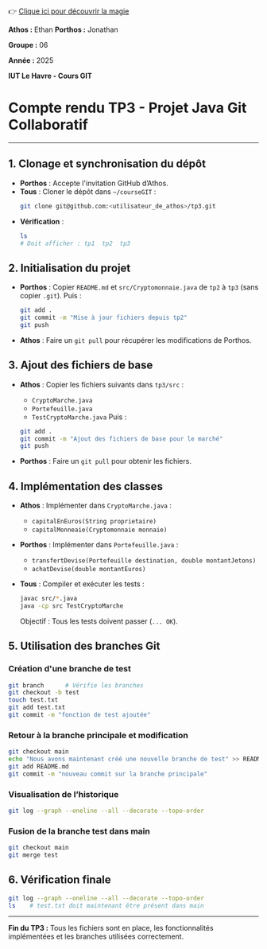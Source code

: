 👉 [Clique ici pour découvrir la magie](https://nailledo.github.io/tp3/)

**Athos :** Ethan
**Porthos :** Jonathan 

**Groupe :** 06

**Année :** 2025

**IUT Le Havre - Cours GIT**

# Compte rendu TP3 - Projet Java Git Collaboratif

---

## 1. Clonage et synchronisation du dépôt

- **Porthos** : Accepte l'invitation GitHub d’Athos.
- **Tous** : Cloner le dépôt dans `~/courseGIT` :
  ```bash
  git clone git@github.com:<utilisateur_de_athos>/tp3.git
  ```
- **Vérification** :
  ```bash
  ls
  # Doit afficher : tp1  tp2  tp3
  ```

## 2. Initialisation du projet

- **Porthos** : Copier `README.md` et `src/Cryptomonnaie.java` de `tp2` à `tp3` (sans copier `.git`). Puis :
  ```bash
  git add .
  git commit -m "Mise à jour fichiers depuis tp2"
  git push
  ```
- **Athos** : Faire un `git pull` pour récupérer les modifications de Porthos.

## 3. Ajout des fichiers de base

- **Athos** : Copier les fichiers suivants dans `tp3/src` :
  - `CryptoMarche.java`
  - `Portefeuille.java`
  - `TestCryptoMarche.java`
  Puis :
  ```bash
  git add .
  git commit -m "Ajout des fichiers de base pour le marché"
  git push
  ```

- **Porthos** : Faire un `git pull` pour obtenir les fichiers.

## 4. Implémentation des classes

- **Athos** : Implémenter dans `CryptoMarche.java` :
  - `capitalEnEuros(String proprietaire)`
  - `capitalMonneaie(Cryptomonnaie monnaie)`

- **Porthos** : Implémenter dans `Portefeuille.java` :
  - `transfertDevise(Portefeuille destination, double montantJetons)`
  - `achatDevise(double montantEuros)`

- **Tous** : Compiler et exécuter les tests :
  ```bash
  javac src/*.java
  java -cp src TestCryptoMarche
  ```
  Objectif : Tous les tests doivent passer (`... OK`).

## 5. Utilisation des branches Git

### Création d'une branche de test

```bash
git branch      # Vérifie les branches
git checkout -b test
touch test.txt
git add test.txt
git commit -m "fonction de test ajoutée"
```

### Retour à la branche principale et modification

```bash
git checkout main
echo "Nous avons maintenant créé une nouvelle branche de test" >> README.md
git add README.md
git commit -m "nouveau commit sur la branche principale"
```

### Visualisation de l’historique

```bash
git log --graph --oneline --all --decorate --topo-order
```

### Fusion de la branche test dans main

```bash
git checkout main
git merge test
```

## 6. Vérification finale

```bash
git log --graph --oneline --all --decorate --topo-order
ls    # test.txt doit maintenant être présent dans main
```

---

**Fin du TP3 :** Tous les fichiers sont en place, les fonctionnalités implémentées et les branches utilisées correctement.
